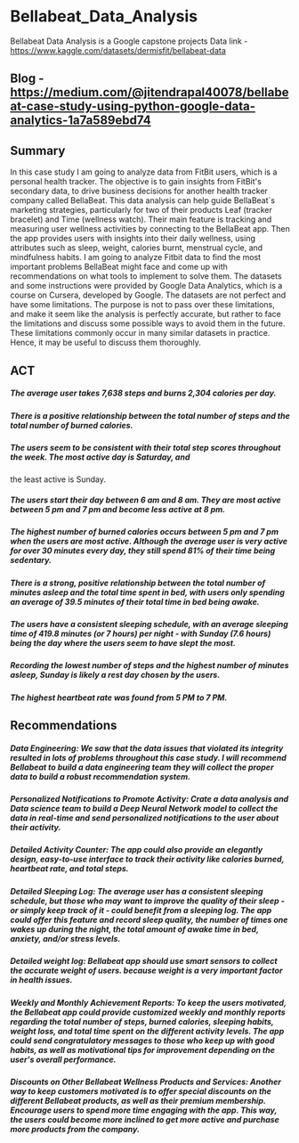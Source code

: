 # Bellabeat_Data_Analysis
Bellabeat Data Analysis is a Google capstone projects 
Data link - https://www.kaggle.com/datasets/dermisfit/bellabeat-data
## Blog - https://medium.com/@jitendrapal40078/bellabeat-case-study-using-python-google-data-analytics-1a7a589ebd74
## Summary
In this case study I am going to analyze data from FitBit users, which is a personal health tracker. The objective is to gain insights from FitBit's secondary data, to drive business decisions for another health tracker company called BellaBeat. This data analysis can help guide BellaBeat`s marketing strategies, particularly for two of their products Leaf (tracker bracelet) and Time (wellness watch). Their main feature is tracking and measuring user wellness activities by connecting to the BellaBeat app. Then the app provides users with insights into their daily wellness, using attributes such as sleep, weight, calories burnt, menstrual cycle, and mindfulness habits. I am going to analyze Fitbit data to find the most important problems BellaBeat might face and come up with recommendations on what tools to implement to solve them. The datasets and some instructions were provided by Google Data Analytics, which is a course on Cursera, developed by Google. The datasets are not perfect and have some limitations. The purpose is not to pass over these limitations, and make it seem like the analysis is perfectly accurate, but rather to face the limitations and discuss some possible ways to avoid them in the future. These limitations commonly occur in many similar datasets in practice. Hence, it may be useful to discuss them thoroughly.

## ACT
##### The average user takes 7,638 steps and burns 2,304 calories per day.
##### There is a positive relationship between the total number of steps and the total number of burned calories.
##### The users seem to be consistent with their total step scores throughout the week. The most active day is Saturday, and 
   the least active is Sunday.
##### The users start their day between 6 am and 8 am. They are most active between 5 pm and 7 pm and become less active at 8 pm.
##### The highest number of burned calories occurs between 5 pm and 7 pm when the users are most active. Although the average user is very active for over 30 minutes every day, they still spend 81% of their time being sedentary.
##### There is a strong, positive relationship between the total number of minutes asleep and the total time spent in bed, with users only spending an average of 39.5 minutes of their total time in bed being awake.
##### The users have a consistent sleeping schedule, with an average sleeping time of 419.8 minutes (or 7 hours) per night - with Sunday (7.6 hours) being the day where the users seem to have slept the most.
##### Recording the lowest number of steps and the highest number of minutes asleep, Sunday is likely a rest day chosen by the users.
##### The highest heartbeat rate was found from 5 PM to 7 PM.

## Recommendations
##### **Data Engineering:** We saw that the data issues that violated its integrity resulted in lots of problems throughout this case study. I will recommend Bellabeat to build a data engineering team they will collect the proper data to build a robust recommendation system.

##### **Personalized Notifications to Promote Activity:** Crate a data analysis and Data science team to build a Deep Neural Network model to collect the data in real-time and send personalized notifications to the user about their activity.

##### **Detailed Activity Counter:** The app could also provide an elegantly design, easy-to-use interface to track their activity like calories burned, heartbeat rate, and total steps.

##### **Detailed Sleeping Log:** The average user has a consistent sleeping schedule, but those who may want to improve the quality of their sleep - or simply keep track of it - could benefit from a sleeping log. The app could offer this feature and record sleep quality, the number of times one wakes up during the night, the total amount of awake time in bed, anxiety, and/or stress levels.

##### **Detailed weight log:** Bellabeat app should use smart sensors to collect the accurate weight of users. because weight is a very important factor in health issues.

##### **Weekly and Monthly Achievement Reports:** To keep the users motivated, the Bellabeat app could provide customized weekly and monthly reports regarding the total number of steps, burned calories, sleeping habits, weight loss, and total time spent on the different activity levels. The app could send congratulatory messages to those who keep up with good habits, as well as motivational tips for improvement depending on the user's overall performance.

##### **Discounts on Other Bellabeat Wellness Products and Services:** Another way to keep customers motivated is to offer special discounts on the different Bellabeat products, as well as their premium membership. Encourage users to spend more time engaging with the app. This way, the users could become more inclined to get more active and purchase more products from the company.

